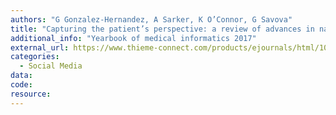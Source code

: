 ```yaml
---
authors: "G Gonzalez-Hernandez, A Sarker, K O’Connor, G Savova"
title: "Capturing the patient’s perspective: a review of advances in natural language processing of health-related text"
additional_info: "Yearbook of medical informatics 2017"
external_url: https://www.thieme-connect.com/products/ejournals/html/10.15265/IY-2017-029
categories:
  - Social Media 
data:
code:
resource:
---
```

